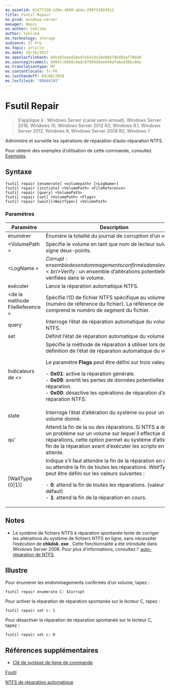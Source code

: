 ```yaml
---
ms.assetid: 62d77150-1d9e-4069-ab4a-299f33024912
title: Fsutil Repair
ms.prod: windows-server
manager: dmoss
ms.author: toklima
author: toklima
ms.technology: storage
audience: IT Pro
ms.topic: article
ms.date: 10/16/2017
ms.openlocfilehash: 6de102daed2bedfeb41da16e06b7db483af70da0
ms.sourcegitcommit: b00d7c8968c4adc8f699dbee694afe6ed36bc9de
ms.translationtype: MT
ms.contentlocale: fr-FR
ms.lasthandoff: 04/08/2020
ms.locfileid: "80844192"
---
```

# <a name="fsutil-repair"></a>Fsutil Repair
>S’applique à : Windows Server (canal semi-annuel), Windows Server 2016, Windows 10, Windows Server 2012 R2, Windows 8.1, Windows Server 2012, Windows 8, Windows Server 2008 R2, Windows 7

Administre et surveille les opérations de réparation d’auto-réparation NTFS.

Pour obtenir des exemples d’utilisation de cette commande, consultez [Exemples](#BKMK_examples).

## <a name="syntax"></a>Syntaxe

```
fsutil repair [enumerate] <volumepath> [<LogName>]
fsutil repair [initiate] <VolumePath> <FileReference>
fsutil repair [query] <VolumePath>
fsutil repair [set] <VolumePath> <Flags>
fsutil repair [wait][<WaitType>] <VolumePath>

```

### <a name="parameters"></a>Paramètres

|Paramètre|Description|
|-------------|---------------|
|énumérer|Énumère la totalité du journal de corruption d’un volume.|
|\<VolumePath >|Spécifie le volume en tant que nom de lecteur suivi d’un signe deux-points.|
|\<LogName >|$Corrupt : ensemble des endommagements confirmés dans le volume.<br />$Verify : un ensemble d’altérations potentielles non vérifiées dans le volume.|
|exécuter|Lance la réparation automatique NTFS.|
|\<de la méthode FileReference >|Spécifie l’ID de fichier NTFS spécifique au volume (numéro de référence du fichier). La référence de fichier comprend le numéro de segment du fichier.|
|query|Interroge l’état de réparation automatique du volume NTFS.|
|set|Définit l’état de réparation automatique du volume.|
|Indicateurs de \<>|Spécifie la méthode de réparation à utiliser lors de la définition de l’état de réparation automatique du volume.<p>Le paramètre **Flags** peut être défini sur trois valeurs :<p>-   **0x01**: active la réparation générale.<br />-   **0x09**: avertit les pertes de données potentielles sans réparation.<br />-   **0x00**: désactive les opérations de réparation d’auto-réparation NTFS.|
|state|Interroge l’état d’altération du système ou pour un volume donné.|
|qu'|Attend la fin de la ou des réparations. Si NTFS a détecté un problème sur un volume sur lequel il effectue des réparations, cette option permet au système d’attendre la fin de la réparation avant d’exécuter les scripts en attente.|
|[WaitType {0&#124;1}]|Indique s’il faut attendre la fin de la réparation en cours ou attendre la fin de toutes les réparations. *WaitType* peut être défini sur les valeurs suivantes :<p>-   **0**: attend la fin de toutes les réparations. (valeur par défaut)<br />-   **1**: attend la fin de la réparation en cours.|

## <a name="remarks"></a>Notes

-   Le système de fichiers NTFS à réparation spontanée tente de corriger les altérations du système de fichiers NTFS en ligne, sans nécessiter l’exécution de **chkdsk. exe** . Cette fonctionnalité a été introduite dans Windows Server 2008. Pour plus d’informations, consultez l' [auto-réparation de NTFS](https://go.microsoft.com/fwlink/?LinkID=165401).

## <a name="examples"></a><a name="BKMK_examples"></a>Illustre

Pour énumérer les endommagements confirmés d’un volume, tapez :

```
fsutil repair enumerate C: $Corrupt 
```

Pour activer la réparation de réparation spontanée sur le lecteur C, tapez :

```
fsutil repair set c: 1
```

Pour désactiver la réparation de réparation spontanée sur le lecteur C, tapez :

```
fsutil repair set c: 0
```

## <a name="additional-references"></a>Références supplémentaires
- [Clé de syntaxe de ligne de commande](command-line-syntax-key.md)

[Fsutil](Fsutil.md)

[NTFS de réparation automatique](https://go.microsoft.com/fwlink/?LinkID=165401)


